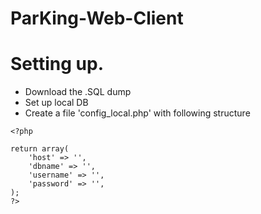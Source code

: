 # ParKing-Web-Client

# Setting up.
- Download the .SQL dump
- Set up local DB
- Create a file 'config_local.php' with following structure

```
<?php

return array(
    'host' => '',
    'dbname' => '',
    'username' => '',
    'password' => '',
);
?>
```
